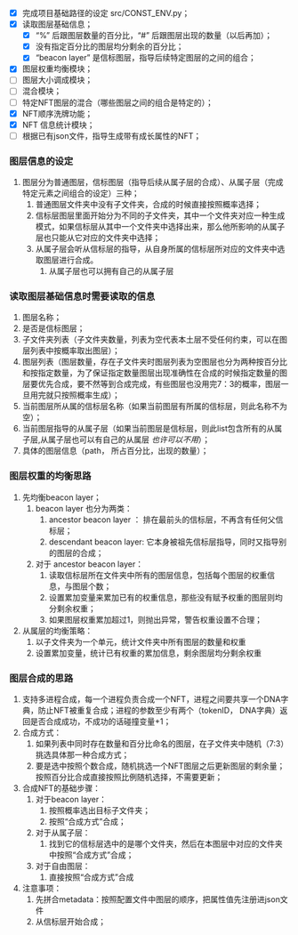 - [x] 完成项目基础路径的设定 src/CONST_ENV.py；
- [x] 读取图层基础信息；
  - [x] “%” 后跟图层数量的百分比，“#” 后跟图层出现的数量（以后再加）；
  - [x]  没有指定百分比的图层均分剩余的百分比；
  - [x]  “beacon layer” 是信标图层，指导后续特定图层的之间的组合；

- [x] 图层权重均衡模块；
- [ ] 图层大小调成模块；
- [ ] 混合模块；
- [ ] 特定NFT图层的混合（哪些图层之间的组合是特定的）；
- [x] NFT顺序洗牌功能；
- [x] NFT 信息统计模块；
- [ ] 根据已有json文件，指导生成带有成长属性的NFT；
  
### 图层信息的设定
1. 图层分为普通图层，信标图层（指导后续从属子层的合成）、从属子层（完成特定元素之间组合的设定）三种；
   1. 普通图层文件夹中没有子文件夹，合成的时候直接按照概率选择；
   2. 信标层图层里面开始分为不同的子文件夹，其中一个文件夹对应一种生成模式，如果信标层从其中一个文件夹中选择出来，那么他所影响的从属子层也只能从它对应的文件夹中选择；
   3. 从属子层会听从信标层的指导，从自身所属的信标层所对应的文件夹中选取图层进行合成。
      1. 从属子层也可以拥有自己的从属子层

### 读取图层基础信息时需要读取的信息
1. 图层名称；
2. 是否是信标图层；
3. 子文件夹列表（子文件夹数量，列表为空代表本土层不受任何约束，可以在图层列表中按概率取出图层）；
4. 图层列表（图层数量，存在子文件夹时图层列表为空图层也分为两种按百分比和按指定数量，为了保证指定数量图层出现准确性在合成的时候指定数量的图层要优先合成，要不然等到合成完成，有些图层也没用完7：3的概率，图层一旦用完就只按照概率生成）；
5. 当前图层所从属的信标层名称（如果当前图层有所属的信标层，则此名称不为空）；
6. 当前图层指导的从属子层（如果当前图层是信标层，则此list包含所有的从属子层,从属子层也可以有自己的从属层  *也许可以不用*）；
7. 具体的图层信息（path， 所占百分比，出现的数量）；

### 图层权重的均衡思路
1. 先均衡beacon layer；
   1. beacon layer 也分为两类：
      1. ancestor beacon layer ： 排在最前头的信标层，不再含有任何父信标层；
      2. descendant beacon layer: 它本身被祖先信标层指导，同时又指导别的图层的合成；
   2. 对于 ancestor beacon layer：
      1. 读取信标层所在文件夹中所有的图层信息，包括每个图层的权重信息，与图层个数；
      2. 设置累加变量来累加已有的权重信息，那些没有赋予权重的图层则均分剩余权重；
      3. 如果图层权重累加超过1，则抛出异常，警告权重设置不合理；
2. 从属层的均衡策略：
   1. 以子文件夹为一个单元，统计文件夹中所有图层的数量和权重
   2. 设置累加变量，统计已有权重的累加信息，剩余图层均分剩余权重


### 图层合成的思路
1. 支持多进程合成，每一个进程负责合成一个NFT，进程之间要共享一个DNA字典，防止NFT被重复合成；进程的参数至少有两个（tokenID， DNA字典）返回是否合成成功，不成功的话碰撞变量+1；
2. 合成方式：
   1. 如果列表中同时存在数量和百分比命名的图层，在子文件夹中随机（7:3）挑选具体那一种合成方式；
   2. 要是选中按照个数合成，随机挑选一个NFT图层之后更新图层的剩余量；按照百分比合成直接按照比例随机选择，不需要更新；
3. 合成NFT的基础步骤：
   1. 对于beacon layer：
      1. 按照概率选出目标子文件夹；
      2. 按照“合成方式”合成；
   2. 对于从属子层：
      1. 找到它的信标层选中的是哪个文件夹，然后在本图层中对应的文件夹中按照“合成方式”合成；
   3. 对于自由图层：
      1. 直接按照“合成方式”合成
4. 注意事项：
      1. 先拼合metadata：按照配置文件中图层的顺序，把属性值先注册进json文件
      2. 从信标层开始合成；